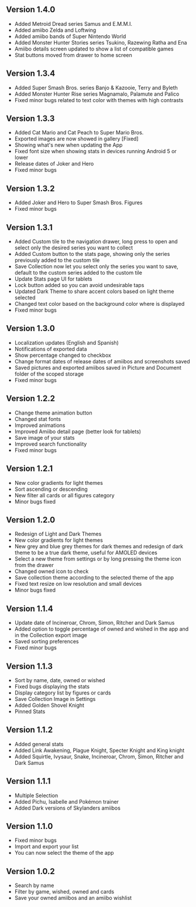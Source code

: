 ## Version 1.4.0
- Added Metroid Dread series Samus and E.M.M.I.
- Added amiibo Zelda and Loftwing
- Added amiibo bands of Super Nintendo World
- Added Monster Hunter Stories series Tsukino, Razewing Ratha and Ena
- Amiibo details screen updated to show a list of compatible games
- Stat buttons moved from drawer to home screen

## Version 1.3.4
- Added Super Smash Bros. series Banjo & Kazooie, Terry and Byleth
- Added Monster Hunter Rise series Magnamalo, Palamute and Palico
- Fixed minor bugs related to text color with themes with high contrasts

## Version 1.3.3
- Added Cat Mario and Cat Peach to Super Mario Bros.
- Exported images are now showed in gallery [Fixed]
- Showing what's new when updating the App
- Fixed font size when showing stats in devices running Android 5 or lower
- Release dates of Joker and Hero
- Fixed minor bugs

## Version 1.3.2
- Added Joker and Hero to Super Smash Bros. Figures
- Fixed minor bugs

## Version 1.3.1
- Added Custom tile to the navigation drawer, long press to open and select only the desired series you want to collect
- Added Custom button to the stats page, showing only the series previously added to the custom tile
- Save Collection now let you select only the series you want to save, default to the custom series added to the custom tile
- Update Stats page UI for tablets
- Lock button added so you can avoid undesirable taps
- Updated Dark Theme to share accent colors based on light theme selected
- Changed text color based on the background color where is displayed
- Fixed minor bugs

## Version 1.3.0
- Localization updates (English and Spanish)
- Notifications of exported data
- Show percentage changed to checkbox
- Change format dates of release dates of amiibos and screenshots saved
- Saved pictures and exported amiibos saved in Picture and Document folder of the scoped storage
- Fixed minor bugs

## Version 1.2.2
- Change theme animation button
- Changed stat fonts
- Improved animations
- Improved Amiibo detail page (better look for tablets)
- Save image of your stats
- Improved search functionality
- Fixed minor bugs

## Version 1.2.1
- New color gradients for light themes
- Sort ascending or descending
- New filter all cards or all figures category
- Minor bugs fixed

## Version 1.2.0
- Redesign of Light and Dark Themes
- New color gradients for light themes
- New grey and blue grey themes for dark themes and redesign of dark theme to be a true dark theme, useful for AMOLED devices
- Select a new theme from settings or by long pressing the theme icon from the drawer
- Changed owned icon to check
- Save collection theme according to the selected theme of the app
- Fixed text resize on low resolution and small devices
- Minor bugs fixed  

## Version 1.1.4
- Update date of Incineroar, Chrom, Simon, Ritcher and Dark Samus
- Added option to toggle percentage of owned and wished in the app and in the Collection export image
- Saved sorting preferences
- Fixed minor bugs  

## Version 1.1.3
- Sort by name, date, owned or wished
- Fixed bugs displaying the stats
- Display category list by figures or cards
- Save Collection Image in Settings
- Added Golden Shovel Knight
- Pinned Stats  

## Version 1.1.2
- Added general stats
- Added Link Awakening, Plague Knight, Specter Knight and King knight
- Added Squirtle, Ivysaur, Snake, Incineroar, Chrom, Simon, Ritcher and Dark Samus  

## Version 1.1.1
- Multiple Selection
- Added Pichu, Isabelle and Pokémon trainer
- Added Dark versions of Skylanders amiibos  

## Version 1.1.0
- Fixed minor bugs
- Import and export your list
- You can now select the theme of the app

## Version 1.0.2
- Search by name
- Filter by game, wished, owned and cards
- Save your owned amiibos and an amiibo wishlist